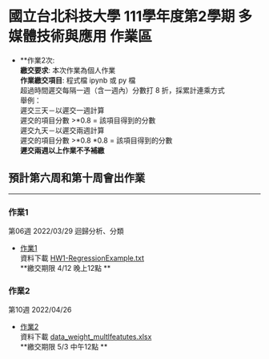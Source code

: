 # 國立台北科技大學 111學年度第2學期 多媒體技術與應用 作業區

* **作業2次:  <br>
**繳交要求**: 本次作業為個人作業<br>
**作業繳交項目**: 程式檔 ipynb 或 py 檔 <br>
超過時間遲交每隔一週（含一週內）分數打 8 折，採累計連乘方式  <br>
舉例：<br>
遲交三天－以遲交一週計算<br>
遲交的項目分數 >*0.8 = 該項目得到的分數<br>
遲交九天－以遲交兩週計算<br>
遲交的項目分數 >*0.8 *0.8 = 該項目得到的分數<br>
**遲交兩週以上作業不予補繳**


## 預計第六周和第十周會出作業 

------------------
### 作業1
第06週	2022/03/29	迴歸分析、分類 <br>
- [作業1](https://github.com/TommyHuang821/NTUT_Course/blob/main/NTUT_111-2_MTA/HomeWork/HW1.ipynb) <br>
資料下載 [HW1-RegressionExample.txt](https://github.com/TommyHuang821/NTUT_Course/blob/main/NTUT_111-2_MTA/HomeWork/HW1-RegressionExample.txt) <br>
**繳交期限 4/12 晚上12點 **


### 作業2
第10週	2022/04/26 <br>
- [作業2](https://github.com/TommyHuang821/NTUT_Course/blob/main/NTUT_111-2_MTA/HomeWork/HW2.ipynb) <br>
資料下載 [data_weight_multlfeatutes.xlsx](https://github.com/TommyHuang821/NTUT_Course/blob/main/NTUT_111-2_MTA/HomeWork/data_weight_multlfeatutes.xlsx) <br>
**繳交期限 5/3 中午12點 **






